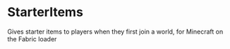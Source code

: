 # StarterItems
Gives starter items to players when they first join a world, for Minecraft on the Fabric loader
